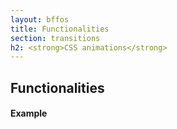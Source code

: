 ```yaml
---
layout: bffos
title: Functionalities
section: transitions
h2: <strong>CSS animations</strong>
---
```


## Functionalities

<section class="transition">
  <h4>Example</h4>
  <article id="example-fuctionalities" class="phone-frame">
    <div class="play">
      <span class="glow"></span>
      <span class="shape"></span>
    </div>
    <section class="full frame dark">
      <div class="statusbar"></div>
      <div class="apps-container">
        <div id="fuctionality-app" class="app">
        </div>
        <div id="fuctionality" class="app">
        </div>
      </div>
    </section>
  </article>
</section>